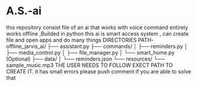 # A.S.-ai
this repository consist file of an ai that works with voice command entirely works offline ,Builded in python
this ai is smart access system , can create file and open apps and do many things 
DIRECTORIES PATH-
offline_jarvis_ai/
├── assistant.py
├── commands/
│   ├── reminders.py
│   ├── media_control.py
│   ├── file_manager.py
│   └── smart_home.py  (Optional)
├── data/
│   └── reminders.json
└── resources/
    └── sample_music.mp3
THE USER NEEDS TO FOLLOW EXECT PATH TO CREATE IT.
it has small errors please push comment if you are able to solve that 


